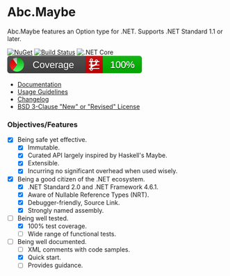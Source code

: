# Abc.Maybe

Abc.Maybe features an Option type for .NET. Supports .NET Standard 1.1 or later.

[![NuGet](https://img.shields.io/nuget/v/Abc.Maybe.svg)](https://www.nuget.org/packages/Abc.Maybe/) [![Build Status](https://chtoucas.visualstudio.com/Abc.Maybe/_apis/build/status/chtoucas.Abc.Maybe?branchName=master)](https://chtoucas.visualstudio.com/Abc.Maybe/_build/latest?definitionId=1&branchName=master) ![.NET Core](https://github.com/chtoucas/Abc.Maybe/workflows/.NET%20Core/badge.svg) [![Coverlet](./__/coverlet.svg)](./__/coverlet.txt)

- [Documentation](doc/README.md)
- [Usage Guidelines](doc/usage-guidelines.md)
- [Changelog](CHANGELOG)
- [BSD 3-Clause "New" or "Revised" License](LICENSE)

### Objectives/Features

- [x] Being safe yet effective.
  - [x] Immutable.
  - [x] Curated API largely inspired by Haskell's Maybe.
  - [x] Extensible.
  - [x] Incurring no significant overhead when used wisely.
- [x] Being a good citizen of the .NET ecosystem.
  - [x] .NET Standard 2.0 and .NET Framework 4.6.1.
  - [x] Aware of Nullable Reference Types (NRT).
  - [x] Debugger-friendly, Source Link.
  - [x] Strongly named assembly.
- [ ] Being well tested.
  - [x] 100% test coverage.
  - [ ] Wide range of functional tests.
- [ ] Being well documented.
  - [ ] XML comments with code samples.
  - [x] Quick start.
  - [ ] Provides guidance.

